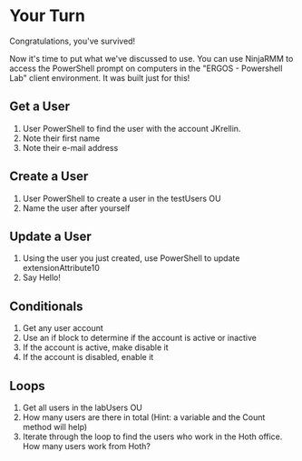 # Your Turn

Congratulations, you've survived!

Now it's time to put what we've discussed to use. You can use NinjaRMM to access the PowerShell prompt on computers in the "ERGOS - Powershell Lab" client environment. It was built just for this!

## Get a User

1. User PowerShell to find the user with the account JKrellin. 
2. Note their first name
3. Note their e-mail address

## Create a User

1. User PowerShell to create a user in the testUsers OU
2. Name the user after yourself

## Update a User

1. Using the user you just created, use PowerShell to update extensionAttribute10
2. Say Hello!

## Conditionals

1. Get any user account
2. Use an if block to determine if the account is active or inactive
3. If the account is active, make disable it
4. If the account is disabled, enable it

## Loops

1. Get all users in the labUsers OU
2. How many users are there in total (Hint: a variable and the Count method will help)
3. Iterate through the loop to find the users who work in the Hoth office. How many users work from Hoth?